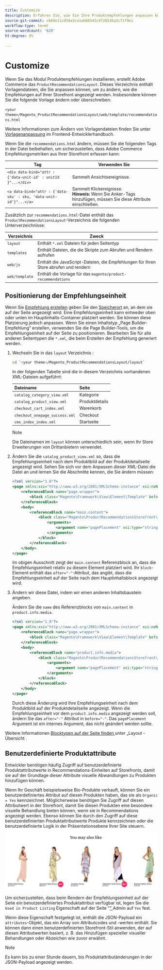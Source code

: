 ```yaml
---
title: Customize
description: Erfahren Sie, wie Sie Ihre Produktempfehlungen anpassen können.
source-git-commit: cb69e11cd54a3ca1ab66543c4f28526a3cf1f9e1
workflow-type: tm+mt
source-wordcount: '620'
ht-degree: 0%

---
```


# Customize

Wenn Sie das Modul Produktempfehlungen installieren, erstellt Adobe Commerce das `ProductRecommendationsLayout`. Dieses Verzeichnis enthält Vorlagendateien, die Sie anpassen können, um zu ändern, wie die Empfehlungen auf Ihrer Storefront angezeigt werden. Insbesondere können Sie die folgende Vorlage ändern oder überschreiben:

`<your theme>/Magento_ProductRecommendationsLayout/web/template/recommendations.html`

Weitere Informationen zum Ändern von Vorlagendateien finden Sie unter [Vorlagenanpassung](https://developer.adobe.com/commerce/frontend-core/guide/templates/walkthrough/) im Frontend-Entwicklerhandbuch.

Wenn Sie die `recommendations.html` ändern, müssen Sie die folgenden Tags in der Datei beibehalten, um sicherzustellen, dass Adobe Commerce Empfehlungsmetriken aus Ihrer Storefront erfassen kann:

| Tag | Verwenden Sie |
|---|---|
| `<div data-bind="attr : {'data-unit-id' : unitId }"...</div>` | Sammelt Ansichtsereignisse. |
| `<a data-bind="attr : {'data-sku' : sku, 'data-unit-id'}"...</a>` | Sammelt Klickereignisse. <br/>**Hinweis:** Wenn Sie Anker-Tags hinzufügen, müssen Sie diese Attribute einschließen. |

Zusätzlich zur `recommendations.html`-Datei enthält das `ProductRecommendationsLayout`-Verzeichnis die folgenden Unterverzeichnisse:

| Verzeichnis | Zweck |
|---|---|
| `layout` | Enthält `*.xml` Dateien für jeden Seitentyp |
| `templates` | Enthält Dateien, die die Skripte zum Abrufen und Rendern aufrufen |
| `web/js` | Enthält die JavaScript-Dateien, die Empfehlungen für Ihren Store abrufen und rendern |
| `web/template` | Enthält die Vorlage für das `magento/product-recommendations` |

## Positionierung der Empfehlungseinheit

Wenn Sie [Empfehlung erstellen](create.md) geben Sie den [Speicherort](placement.md) an, an dem sie auf der Seite angezeigt wird. Eine Empfehlungseinheit kann entweder oben oder unten im Hauptinhalts-Container platziert werden. Sie können diese Platzierung jedoch anpassen. Wenn Sie einen Inhaltstyp „Page Builder-Empfehlung“ erstellen, verwenden Sie die Page Builder-Tools, um die Empfehlungseinheit auf der Seite zu positionieren. Bearbeiten Sie für alle anderen Seitentypen die `*.xml`, die beim Erstellen der Empfehlung generiert werden.

1. Wechseln Sie in das `layout` Verzeichnis :

   ```bash
   cd `<your theme>/Magento_ProductRecommendationsLayout/layout`
   ```

   In der folgenden Tabelle sind die in diesem Verzeichnis vorhandenen XML-Dateien aufgeführt:

   | Dateiname | Seite |
   |---|---|
   | `catalog_category_view.xml` | Kategorie |
   | `catalog_product_view.xml` | Produktdetails |
   | `checkout_cart_index.xml` | Warenkorb |
   | `checkout_onepage_success.xml` | Checkout |
   | `cms_index_index.xml` | Startseite |

   >[!NOTE]
   >
   >Die Dateinamen im `layout` können unterschiedlich sein, wenn Ihr Store Erweiterungen von Drittanbietern verwendet.

1. Ändern Sie die `catalog_product_view.xml` so, dass die Empfehlungseinheit nach dem Produktbild auf der Produktdetailseite angezeigt wird. Sehen Sie sich vor dem Anpassen dieser XML-Datei die Datei an und lernen Sie die Abschnitte kennen, die Sie ändern müssen:

   ```xml
   <?xml version="1.0"?>
   <page xmlns:xsi="http://www.w3.org/2001/XMLSchema-instance" xsi:noNamespaceSchemaLocation="urn:magento:framework:View/Layout/etc/page_configuration.xsd">
       <referenceBlock name="page.wrapper">
           <block class="Magento\Framework\View\Element\Template" before="-" name="product_recommendations_fetcher" template="Magento_ProductRecommendationsStorefront::fetcher.phtml" />
       </referenceBlock>
       <body>
           <referenceBlock name="main.content">
               <block class="Magento\ProductRecommendationsStorefront\Block\Renderer" after="-" name="product_recommendations_product_below_content" template="Magento_ProductRecommendationsStorefront::renderer.phtml">
                   <arguments>
                       <argument name="pagePlacement" xsi:type="string">below-main-content</argument>
                   </arguments>
               </block>
           </referenceBlock>
       </body>
   </page>
   ```

   Im obigen Ausschnitt zeigt der `main.content` Referenzblock an, dass die Empfehlungseinheit relativ zu diesem Element platziert wird. Ihr `block`-Element enthält das `after="-"`-Attribut, das angibt, dass die Empfehlungseinheit auf der Seite nach dem Hauptinhaltsblock angezeigt wird.

1. Ändern wir diese Datei, indem wir einen anderen Inhaltsbaustein angeben.

   Ändern Sie die `name` des Referenzblocks von `main.content` in `product.info.media`.

   ```xml
   <?xml version="1.0"?>
   <page xmlns:xsi="http://www.w3.org/2001/XMLSchema-instance" xsi:noNamespaceSchemaLocation="urn:magento:framework:View/Layout/etc/page_configuration.xsd">
       <referenceBlock name="page.wrapper">
           <block class="Magento\Framework\View\Element\Template" before="-" name="product_recommendations_fetcher" template="Magento_ProductRecommendationsStorefront::fetcher.phtml" />
       </referenceBlock>
       <body>
           <referenceBlock name="product.info.media">
               <block class="Magento\ProductRecommendationsStorefront\Block\Renderer" after="-" name="product_recommendations_product_below_content" template="Magento_ProductRecommendationsStorefront::renderer.phtml">
                   <arguments>
                       <argument name="pagePlacement" xsi:type="string">below-main-content</argument>
                   </arguments>
               </block>
           </referenceBlock>
       </body>
   </page>
   ```

   Durch diese Änderung wird Ihre Empfehlungseinheit nach dem Produktbild auf der Produktdetailseite angezeigt. Wenn die Empfehlungseinheit vor dem `product.info.media` angezeigt werden soll, ändern Sie das `after="-"` Attribut in `before="-"`. Das `pagePlacement` Argument ist ein internes Argument, das nicht geändert werden sollte.

Weitere Informationen [ Blocktypen auf der Seite finden ](https://developer.adobe.com/commerce/frontend-core/guide/layouts/) unter „Layout - Übersicht .

## Benutzerdefinierte Produktattribute

Entwickler benötigen häufig Zugriff auf benutzerdefinierte Produktattributwerte in Recommendations-Einheiten auf Storefronts, damit sie auf der Grundlage dieser Attribute visuelle Abwandlungen zu Produkten hinzufügen können.

Wenn Ihr Geschäft beispielsweise Bio-Produkte verkauft, können Sie ein benutzerdefiniertes Attribut auf diesen Produkten haben, das sie als `Organic = Yes` kennzeichnet. Möglicherweise benötigen Sie Zugriff auf diesen Attributwert in der Storefront, damit Sie diesen Produkten eine besondere visuelle Behandlung bieten können, wenn sie in Recommendations angezeigt werden. Ebenso können Sie durch den Zugriff auf diese benutzerdefinierten Produktattributwerte Produkte kennzeichnen oder die benutzerdefinierte Logik in der Präsentationsebene Ihrer Site steuern.

![Abzeichen hinzufügen](assets/unit-custom.png)

Um sicherzustellen, dass beim Rendern der Empfehlungseinheit auf der Seite ein benutzerdefiniertes Produktattribut verfügbar ist, legen Sie die `Used in Product Listing` Eigenschaft auf der Seite &quot;[&quot; ](https://experienceleague.adobe.com/docs/commerce-admin/catalog/product-attributes/create/attribute-product-create.html?lang=de) Admin auf `Yes` fest.

Wenn diese Eigenschaft festgelegt ist, enthält die JSON-Payload ein `attributes`-Objekt, das ein Array von Attributcodes und -werten enthält. Sie können dann einen benutzerdefinierten Storefront-Stil anwenden, der auf diesen Attributwerten basiert, z. B. das Hinzufügen spezieller visueller Behandlungen oder Abzeichen wie zuvor erwähnt.

>[!NOTE]
>
>Es kann bis zu einer Stunde dauern, bis Produktattributänderungen in der JSON-Payload angezeigt werden.
